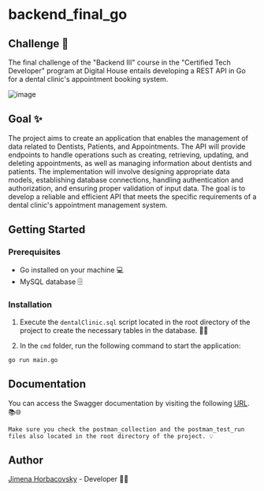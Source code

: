 # backend_final_go

## Challenge 📝
The final challenge of the "Backend III" course in the "Certified Tech Developer" program at Digital House entails developing a REST API in Go for a dental clinic's appointment booking system.

![image](https://github.com/jimenashk/api_dentalClinic_go/assets/86891538/199e04dc-2937-45e8-80ad-9033ce53147f)


## Goal ✨
The project aims to create an application that enables the management of data related to Dentists, Patients, and Appointments. The API will provide endpoints to handle operations such as creating, retrieving, updating, and deleting appointments, as well as managing information about dentists and patients. The implementation will involve designing appropriate data models, establishing database connections, handling authentication and authorization, and ensuring proper validation of input data. The goal is to develop a reliable and efficient API that meets the specific requirements of a dental clinic's appointment management system.

## Getting Started 

### Prerequisites
- Go installed on your machine 💻
- MySQL database 🗄️

### Installation

1. Execute the `dentalClinic.sql` script located in the root directory of the project to create the necessary tables in the database. 📁🔧

2. In the `cmd` folder, run the following command to start the application:
```
go run main.go
```

## Documentation

You can access the Swagger documentation by visiting the following [URL](http://localhost:8080/docs/index.html#/). 📚🌐
```
Make sure you check the postman_collection and the postman_test_run files also located in the root directory of the project. 💡  
```

## Author
[Jimena Horbacovsky](https://www.linkedin.com/in/jimenashk) - Developer 👩‍💻  
